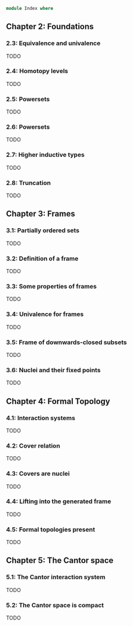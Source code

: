 ```agda
module Index where
```

## Chapter 2: Foundations

### 2.3: Equivalence and univalence

TODO

### 2.4: Homotopy levels

TODO

### 2.5: Powersets

TODO

### 2.6: Powersets

TODO

### 2.7: Higher inductive types

TODO

### 2.8: Truncation

TODO

## Chapter 3: Frames

### 3.1: Partially ordered sets

TODO

### 3.2: Definition of a frame

TODO

### 3.3: Some properties of frames

TODO

### 3.4: Univalence for frames

TODO

### 3.5: Frame of downwards-closed subsets

TODO

### 3.6: Nuclei and their fixed points

TODO

## Chapter 4: Formal Topology

### 4.1: Interaction systems

TODO

### 4.2: Cover relation

TODO

### 4.3: Covers are nuclei

TODO

### 4.4: Lifting into the generated frame

TODO

### 4.5: Formal topologies present

TODO

## Chapter 5: The Cantor space

### 5.1: The Cantor interaction system

TODO

### 5.2: The Cantor space is compact

TODO
